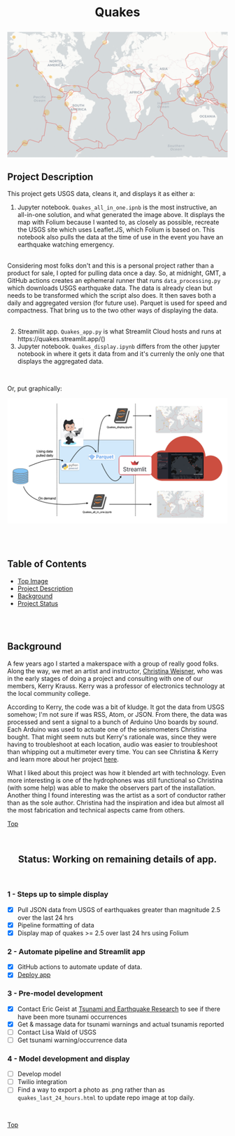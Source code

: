 
#  <p align="center">Quakes</p>

![earthquakes >2.5 ](images/updated_events.png)

## Project Description
This project gets USGS data, cleans it, and displays it as either a:
<ol>
<li>Jupyter notebook. <code>Quakes_all_in_one.ipnb</code> is the most instructive, an all-in-one solution, and what generated the image above. It displays the map with Folium because I wanted to, as closely as possible, recreate the USGS site which uses Leaflet.JS, which Folium is based on. This notebook also pulls the data at the time of use in the event you have an earthquake watching emergency.</li></ol>
<br>
Considering most folks don't and this is a personal project rather than a product for sale, I opted for pulling data once a day. So, at midnight, GMT, a GitHub actions creates an ephemeral runner that runs <code>data_processing.py</code> which downloads USGS earthquake data. The data is already clean but needs to be transformed which the script also does. It then saves both a daily and aggregated version (for future use). Parquet is used for speed and compactness. That bring us to the two other ways of displaying the data.
<br><br>
<ol start="2">
<li>Streamilit app. <code>Quakes_app.py</code> is what Streamlit Cloud hosts and runs at https://quakes.streamlit.app/() </li>
<li>Jupyter notebook. <code>Quakes_display.ipynb</code> differs from the other jupyter notebook in where it gets it data from and it's currenly the only one that displays the aggregated data. 

</li></ol>

<br> 

Or, put graphically:

![earthquakes >2.5 ](images/Quakes_overview_graphic.png)

<br><br>

## Table of Contents
- [Top Image](#quakes)
- [Project Description](#project-description)
- [Background](#background)
- [Project Status](#status-1st-phase-done)
  
<br><br> 

## Background 
A few years ago I started a makerspace with a group of really good folks. Along the way, we met an artist and instructor, [Christina Weisner](https://www.christinaweisner.com/about), who was in the early stages of doing a project and consulting with one of our members, Kerry Krauss. Kerry was a professor of electronics technology at the local community college.

According to Kerry, the code was a bit of kludge. It got the data from USGS somehow; I'm not sure if was RSS, Atom, or JSON. From there, the data was processed and sent a signal to a bunch of Arduino Uno boards by *sound*. Each Arduino was used to actuate one of the seismometers Christina bought. That might seem nuts but Kerry's rationale was, since they were having to troubleshoot at each location, audio was easier to troubleshoot than whipping out a multimeter every time. You can see Christina & Kerry and learn more about her project [here](https://www.youtube.com/embed/uK_es620K0w).

What I liked about this project was how it blended art with technology. Even more interesting is one of the hydrophones was still functional so Christina (with some help) was able to make the observers part of the installation. Another thing I found interesting was the artist as a sort of conductor rather than as the sole author. Christina had the inspiration and idea but almost all the most fabrication and technical aspects came from others. 

[Top ](#table-of-contents)

<br>

## <center>Status: Working on remaining details of app.<center>
<br>

### 1 - Steps up to simple display
 - [x] Pull JSON data from USGS of earthquakes greater than magnitude 2.5 over the last 24 hrs 
 - [x] Pipeline formatting of data
 - [x] Display map of quakes >= 2.5 over last 24 hrs using Folium 

### 2 -  Automate pipeline and Streamlit app
 - [x] GitHub actions to automate update of data.
 - [x] [Deploy app](https://quakes.streamlit.app/)

### 3 -  Pre-model development
- [x] Contact Eric Geist at [Tsunami and Earthquake Research](https://www.usgs.gov/centers/pcmsc/science/tsunami-and-earthquake-research?qt-science_center_objects=0#qt-science_center_objects) to see if there have been more tsunami occurrences
- [x] Get & massage data for tsunami warnings and actual tsunamis reported
- [ ] Contact Lisa Wald of USGS
- [ ] Get tsunami warning/occurrence data

### 4 - Model development and display
- [ ] Develop model
- [ ] Twilio integration
- [ ] Find a way to export a photo as .png rather than as `quakes_last_24_hours.html` to update repo image at top daily.
<br>

[Top](#table-of-contents)
